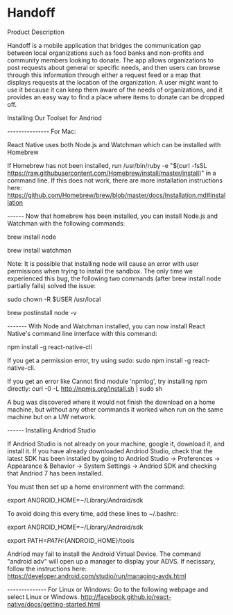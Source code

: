 # Handoff

Product Description

Handoff is a mobile application that bridges the communication gap between local organizations such as food banks and non-profits and community members looking to donate. The app allows organizations to post requests about general or specific needs, and then users can browse through this information through either a request feed or a map that displays requests at the location of the organization. A user might want to use it because it can keep them aware of the needs of organizations, and it provides an easy way to find a place where items to donate can be dropped off.

Installing Our Toolset for Andriod


--------------- For Mac:

React Native uses both Node.js and Watchman which can be installed with Homebrew

If Homebrew has not been installed, run 
/usr/bin/ruby -e "$(curl -fsSL https://raw.githubusercontent.com/Homebrew/install/master/install)"
in a command line. If this does not work, there are more installation instructions here:
https://github.com/Homebrew/brew/blob/master/docs/Installation.md#installation

------ Now that homebrew has been installed, you can install Node.js and Watchman with the following commands:

brew install node

brew install watchman

Note: It is possible that installing node will cause an error with user permissions when trying to install the sandbox. The only time we experienced this bug, the following two commands (after brew install node partially fails) solved the issue:

sudo chown -R $USER /usr/local

brew postinstall node -v
 
------- With Node and Watchman installed, you can now install React Native's command line interface with this command:

npm install -g react-native-cli

If you get a permission error, try using sudo: sudo npm install -g react-native-cli.

If you get an error like Cannot find module 'npmlog', try installing npm directly: curl -0 -L http://npmjs.org/install.sh | sudo sh

A bug was discovered where it would not finish the download on a home machine, but without any other commands it worked when run on the same machine but on a UW network.

------ Installing Andriod Studio

If Andriod Studio is not already on your machine, google it, download it, and install it. If you have already downloaded Andriod Studio, check that the latest SDK has been installed by going to Andriod Studio -> Preferences -> Appearance & Behavior -> System Settings -> Andriod SDK and checking that Andriod 7 has been installed.

You must then set up a home environment with the command:

export ANDROID_HOME=~/Library/Android/sdk

To avoid doing this every time, add these lines to ~/.bashrc:

export ANDROID_HOME=~/Library/Android/sdk

export PATH=${PATH}:${ANDROID_HOME}/tools

Andriod may fail to install the Android Virtual Device. The command "android adv" will open up a manager to display your ADVS.
If necissary, follow the instructions here:  https://developer.android.com/studio/run/managing-avds.html

-------------- For Linux or Windows:
Go to the following webpage and select Linux or Windows.
http://facebook.github.io/react-native/docs/getting-started.html



